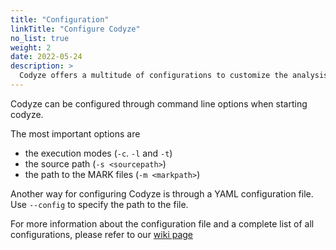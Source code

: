 ```yaml
---
title: "Configuration"
linkTitle: "Configure Codyze"
no_list: true
weight: 2
date: 2022-05-24
description: >
  Codyze offers a multitude of configurations to customize the analysis to your liking.
---
```


Codyze can be configured through command line options when starting codyze.

The most important options are
* the execution modes (`-c`. `-l` and `-t`)
* the source path (`-s <sourcepath>`)
* the path to the MARK files (`-m <markpath>`)

Another way for configuring Codyze is through a YAML configuration file. Use `--config` to specify the path to the file.

For more information about the configuration file and a complete list of all configurations, please refer to our [wiki page](https://github.com/Fraunhofer-AISEC/codyze/wiki/Configuring-Codyze)